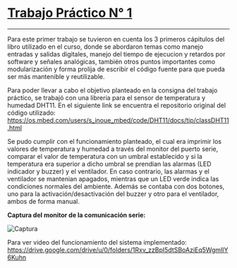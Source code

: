 # **<u>Trabajo Práctico N° 1</u>**
___
Para este primer trabajo se tuvieron en cuenta los 3 primeros cápitulos del libro utilizado en el curso, donde se abordaron temas como manejo entradas y salidas digitales, manejo del tiempo de ejecucion y retardos por software y señales analógicas, también otros puntos importantes como modularización y forma prolija de escribir el código fuente para que pueda ser más mantenible y reutilizable.

Para poder llevar a cabo el objetivo planteado en la consigna del trabajo práctico, se trabajó con una libreria para el sensor de temperatura y humedad DHT11. En el siguiente link se encuentra el repositorio original del código utilizado:
https://os.mbed.com/users/s_inoue_mbed/code/DHT11/docs/tip/classDHT11.html

Se pudo cumplir con el funcionamiento planteado, el cual era imprimir los valores de temperatura y humedad a través del monitor del puerto serie, comparar el valor de temperatura con un umbral establecido y si la temperatura era superior a dicho umbral se prendian las alarmas (LED indicador y buzzer) y el ventilador. En caso contrario, las alarmas y el ventilador se mantenian apagados, mientras que un LED verde indica las condiciones normales del ambiente. Además se contaba con dos botones, uno para la activación/desactivación del buzzer y otro para el ventilador, ambos de forma manual. 

**Captura del monitor de la comunicación serie:**  
  
![Captura](file:///D:/Curso%20de%20Sistemas%20Embebidos%20FIUBA/TP's/Resolución%20del%20TP/Captura.PNG)

Para ver video del funcionamiento del sistema implementado: 
https://drive.google.com/drive/u/0/folders/1Rxv_zzBpI5dtSBoAziEq5WgmIlY6Kuhn
